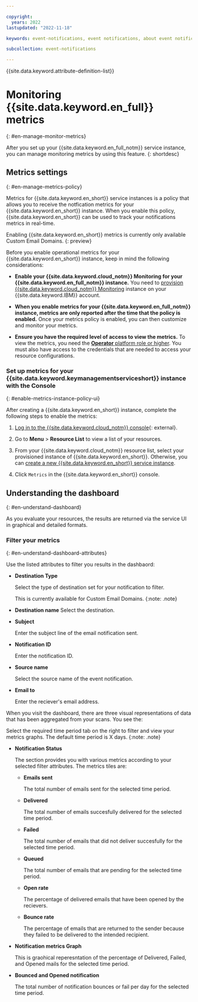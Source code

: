```yaml
---

copyright:
  years: 2022
lastupdated: "2022-11-18"

keywords: event-notifications, event notifications, about event notifications, data security, compliance, data security and compliance, ciphers

subcollection: event-notifications

---
```


{{site.data.keyword.attribute-definition-list}}

# Monitoring {{site.data.keyword.en_full}} metrics
{: #en-manage-monitor-metrics}

After you set up your {{site.data.keyword.en_full_notm}} service
instance, you can manage monitoring metrics by using this feature.
{: shortdesc}

## Metrics settings
{: #en-manage-metrics-policy}

Metrics for {{site.data.keyword.en_short}} service instances is
a policy that allows you to receive the notfication metrics for your
{{site.data.keyword.en_short}} instance. When you enable this
policy, {{site.data.keyword.en_short}} can be used to track your notifications metrics in real-time.

Enabling {{site.data.keyword.en_short}} metrics is currently only available
Custom Email Domains.
{: preview}

Before you enable operational metrics for your
{{site.data.keyword.en_short}} instance, keep in mind the
following considerations:

- **Enable your {{site.data.keyword.cloud_notm}} Monitoring for your {{site.data.keyword.en_full_notm}} instance.**
    You need to [provision {{site.data.keyword.cloud_notm}} Monitoring](https://cloud.ibm.com/catalog/services/ibm-cloud-monitoring?callback=/observe/monitoring/create) instance on your {{site.data.keyword.IBM}} account.

- **When you enable metrics for your {{site.data.keyword.en_full_notm}} instance, metrics are only reported after the time that the policy is enabled.**
    Once your metrics policy is enabled, you can then customize and monitor your metrics.

- **Ensure you have the required level of access to view the metrics.**
    To view the metrics, you need the [**Operator** platform role or higher]({[link]}-access-management). You must also have access to the credentials that are needed to access your resource configurations.

### Set up metrics for your {{site.data.keyword.keymanagementserviceshort}} instance with the Console
{: #enable-metrics-instance-policy-ui}

After creating a {{site.data.keyword.en_short}} instance, complete the following steps to enable the metrics:

1. [Log in to the {{site.data.keyword.cloud_notm}} console](/login/){: external}.

1. Go to **Menu** &gt; **Resource List** to view a list of your resources.

1. From your {{site.data.keyword.cloud_notm}} resource list, select your
    provisioned instance of {{site.data.keyword.en_short}}.
    Otherwise, you can [create a new {{site.data.keyword.en_short}} service instance](/docs/event-notifications?topic=event-notifications-en-create-en-instance).

1. Click `Metrics` in the {{site.data.keyword.en_short}} console.

## Understanding the dashboard
{: #en-understand-dashboard}

As you evaluate your resources, the results are returned via the service UI in graphical and detailed formats.

### Filter your metrics
{: #en-understand-dashboard-attributes}

Use the listed attributes to filter you results in the dashbaord:

 * **Destination Type**

   Select the type of destination set for your notification to filter.

   This is currently available for Custom Email Domains.
   {:note: .note}


 * **Destination name**
   Select the destination.

 * **Subject**

   Enter the subject line of the email notification sent.


 * **Notification ID**

   Enter the notification ID.

 * **Source name**

   Select the source name of the event notification.

 * **Email to**

   Enter the reciever's email address.


When you visit the dashboard, there are three visual representations of data that has been aggregated from your scans. You see the:

Select the required time period tab on the right to filter and view your metrics graphs. The default time period is X days.
{:note: .note}

* **Notification Status**

   The section provides you with various metrics according to your selected filter attributes. The metrics tiles are:

    * **Emails sent**

        The total number of emails sent for the selected time period.

    * **Delivered**

        The total number of emails succesfully delivered for the selected time period.

    * **Failed**

        The total number of emails that did not deliver succesfully for the selected time period.

    * **Queued**

        The total number of emails that are pending for the selected time period.

    * **Open rate**

        The percentage of delivered emails that have been opened by the recievers.

    * **Bounce rate**

        The percentage of emails that are returned to the sender because they failed to be delivered to the intended recipient.

* **Notification metrics Graph**

   This is graohical reperesntation of the percentage of Delivered, Failed, and Opened mails for the selected time period.

* **Bounced and Opened notification**

    The total number of notification bounces or fail per day for the selected time period.

